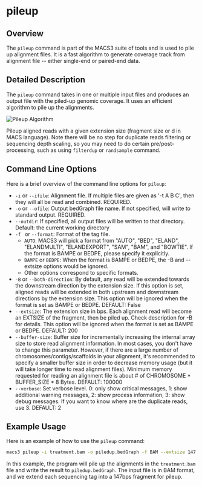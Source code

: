 # pileup

## Overview
The `pileup` command is part of the MACS3 suite of tools and is used
to pile up alignment files. It is a fast algorithm to generate
coverage track from alignment file -- either single-end or paired-end
data.

## Detailed Description

The `pileup` command takes in one or multiple input files and produces
an output file with the piled-up genomic coverage. It uses an
efficient algorithm to pile up the alignments.

![Pileup Algorithm](pileup.png)

Pileup aligned reads with a given extension size (fragment size or d
in MACS language). Note there will be no step for duplicate reads
filtering or sequencing depth scaling, so you may need to do certain
pre/post-processing, such as using `filterdup` or `randsample`
command. 

## Command Line Options

Here is a brief overview of the command line options for `pileup`:

- `-i` or `--ifile`: Alignment file. If multiple files are given as
  '-t A B C', then they will all be read and combined. REQUIRED. 
- `-o` or `--ofile`: Output bedGraph file name. If not specified, will
  write to standard output. REQUIRED. 
- `--outdir`: If specified, all output files will be written to that
  directory. Default: the current working directory 
- `-f ` or `--format`: Format of the tag file.
  - `AUTO`: MACS3 will pick a format from "AUTO", "BED", "ELAND",
    "ELANDMULTI", "ELANDEXPORT", "SAM", "BAM", and "BOWTIE". If the
    format is BAMPE or BEDPE, please specify it explicitly. 
  - `BAMPE` or `BEDPE`: When the format is BAMPE or BEDPE, the -B and
    --extsize options would be ignored. 
  - Other options correspond to specific formats. 
- `-B` or `--both-direction`: By default, any read will be extended
  towards the downstream direction by the extension size. If this
  option is set, aligned reads will be extended in both upstream and
  downstream directions by the extension size. This option will be
  ignored when the format is set as BAMPE or BEDPE. DEFAULT: False 
- `--extsize`: The extension size in bps. Each alignment read will
  become an EXTSIZE of the fragment, then be piled up. Check
  description for -B for details. This option will be ignored when the
  format is set as BAMPE or BEDPE. DEFAULT: 200 
- `--buffer-size`: Buffer size for incrementally increasing the
  internal array size to store read alignment information. In most
  cases, you don't have to change this parameter. However, if there
  are a large number of chromosomes/contigs/scaffolds in your
  alignment, it's recommended to specify a smaller buffer size in
  order to decrease memory usage (but it will take longer time to read
  alignment files). Minimum memory requested for reading an alignment
  file is about # of CHROMOSOME * BUFFER_SIZE * 8 Bytes. DEFAULT:
  100000 
- `--verbose`: Set verbose level. 0: only show critical messages, 1:
  show additional warning messages, 2: show process information, 3:
  show debug messages. If you want to know where are the duplicate
  reads, use 3. DEFAULT: 2 

## Example Usage

Here is an example of how to use the `pileup` command:

```bash
macs3 pileup -i treatment.bam -o piledup.bedGraph -f BAM --extsize 147
```

In this example, the program will pile up the alignments in the
`treatment.bam` file and write the result to `piledup.bedGraph`. The
input file is in BAM format, and we extend each sequencing tag into a
147bps fragment for pileup.
